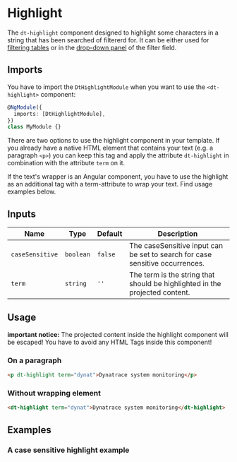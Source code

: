 # Highlight

The `dt-highlight` component designed to highlight some characters in a string
that has been searched of filtererd for. It can be either used for
[filtering tables](/components/table#table-filter-behavior) or in the
[drop-down panel](/components/filter#adding-filters) of the filter field.

<docs-source-example example="HighlightDefaultExample"></docs-source-example>

## Imports

You have to import the `DtHighlightModule` when you want to use the
`<dt-highlight>` component:

```typescript
@NgModule({
  imports: [DtHighlightModule],
})
class MyModule {}
```

There are two options to use the highlight component in your template. If you
already have a native HTML element that contains your text (e.g. a paragraph
`<p>`) you can keep this tag and apply the attribute `dt-highlight` in
combination with the attribute `term` on it.

If the text's wrapper is an Angular component, you have to use the highlight as
an additional tag with a term-attribute to wrap your text. Find usage examples
below.

## Inputs

| Name            | Type      | Default | Description                                                                  |
| --------------- | --------- | ------- | ---------------------------------------------------------------------------- |
| `caseSensitive` | `boolean` | `false` | The caseSensitive input can be set to search for case sensitive occurrences. |
| `term`          | `string`  | `''`    | The term is the string that should be highlighted in the projected content.  |

## Usage

**important notice:** The projected content inside the highlight component will
be escaped! You have to avoid any HTML Tags inside this component!

### On a paragraph

```html
<p dt-highlight term="dynat">Dynatrace system monitoring</p>
```

### Without wrapping element

```html
<dt-highlight term="dynat">Dynatrace system monitoring</dt-highlight>
```

## Examples

### A case sensitive highlight example

<docs-source-example example="HighlightCaseSensitiveExample"></docs-source-example>
